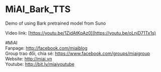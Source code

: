 # MiAI_Bark_TTS
Demo of using Bark pretrained model from Suno

Video link:  [https://youtu.be/1ZidAtKpAz0](https://youtu.be/oLnjD71Tx1s)

#MìAI <br>
Fanpage: http://facebook.com/miaiblog<br>
Group trao đổi, chia sẻ: https://www.facebook.com/groups/miaigroup<br>
Website: http://miai.vn<br>
Youtube: http://bit.ly/miaiyoutube<br>
